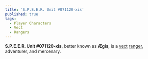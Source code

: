 ```yaml
---
title: 'S.P.E.E.R. Unit #071120-xis'
published: true
tags:
  - Player Characters
  - Vect
  - Rangers
---
```


**S.P.E.E.R. Unit #071120-xis**, better known as **Ægis**, is a [vect](/compendium/Vect) [ranger](/compendium/Ranger), adventurer, and mercenary.
